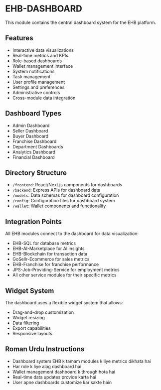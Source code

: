 # EHB-DASHBOARD

This module contains the central dashboard system for the EHB platform.

## Features

- Interactive data visualizations
- Real-time metrics and KPIs
- Role-based dashboards
- Wallet management interface
- System notifications
- Task management
- User profile management
- Settings and preferences
- Administrative controls
- Cross-module data integration

## Dashboard Types

- Admin Dashboard
- Seller Dashboard
- Buyer Dashboard
- Franchise Dashboard
- Department Dashboards
- Analytics Dashboard
- Financial Dashboard

## Directory Structure

- `/frontend`: React/Next.js components for dashboards
- `/backend`: Express APIs for dashboard data
- `/models`: Data schemas for dashboard configuration
- `/config`: Configuration files for dashboard system
- `/wallet`: Wallet components and functionality

## Integration Points

All EHB modules connect to the dashboard for data visualization:

- EHB-SQL for database metrics
- EHB-AI-Marketplace for AI insights
- EHB-Blockchain for transaction data
- GoSellr-Ecommerce for sales metrics
- EHB-Franchise for franchise performance
- JPS-Job-Providing-Service for employment metrics
- All other service modules for their specific metrics

## Widget System

The dashboard uses a flexible widget system that allows:
- Drag-and-drop customization
- Widget resizing
- Data filtering
- Export capabilities
- Responsive layouts

## Roman Urdu Instructions

- Dashboard system EHB k tamam modules k liye metrics dikhata hai
- Har role k liye alag dashboard hai
- Wallet management dashboard k through hota hai
- Real-time data updates provide karta hai
- User apne dashboards customize kar sakte hain
